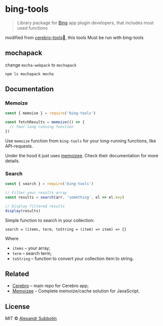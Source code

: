 # bing-tools

> Library package for [Bing](https://github.com/ChandlerVer5/Bing) app plugin developers, that includes most used functions

modified from [cerebro-tools](https://github.com/KELiON/cerebro-tools)🙏, this tools Must be run with bing-tools

## mochapack

change `mocha-webpack` to `mochapack`

```shell
npm ls mochapack mocha
```

## Documentation

### Memoize

```js
const { memoize } = require('bing-tools')

const fetchResults = memoize(() => {
  // Your long running function
})
```

Use `memoize` function from `bing-tools` for your long-running functions, like API-requests.

Under the hood it just uses [memoizee](https://github.com/medikoo/memoizee). Check their documentation for more details.

### Search

```js
const { search } = require('bing-tools')

// Filter your results array
const results = search(arr, 'something', el => el.key)

// Display filtered results
display(results)
```

Simple function to search in your collection:

`search = (items, term, toString = (item) => item) => {}`

Where

- `items` – your array;
- `term` – search term;
- `toString` – function to convert your collection item to string.

## Related

- [Cerebro](http://github.com/KELiON/cerebro) – main repo for Cerebro app;
- [Memoizee](https://github.com/medikoo/memoizee) – Complete memoize/cache solution for JavaScript.

## License

MIT © [Alexandr Subbotin](http://asubbotin.ru)
